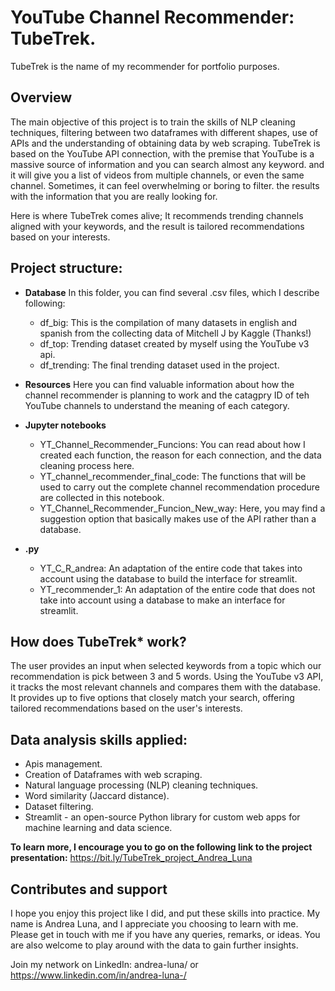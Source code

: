 # YouTube Channel Recommender: TubeTrek.

TubeTrek is the name of my recommender for portfolio purposes. 


## Overview

The main objective of this project is to train the skills of NLP cleaning techniques, filtering between two dataframes with different shapes,
use of APIs and the understanding of obtaining data by web scraping.
TubeTrek is based on the YouTube API connection, with the premise that YouTube is a massive source of information and you can search almost any keyword.
and it will give you a list of videos from multiple channels, or even the same channel. Sometimes, it can feel overwhelming or boring to filter.
the results with the information that you are really looking for.

Here is where TubeTrek comes alive; It recommends trending channels aligned with your keywords, and the result is tailored recommendations based on your interests.

## Project structure:

- **Database**
  In this folder, you can find several .csv files, which I describe following:
    - df_big: This is the compilation of many datasets in english and spanish from the collecting data of Mitchell J by Kaggle (Thanks!)
    - df_top: Trending dataset created by myself using the YouTube v3 api.
    - df_trending: The final trending dataset used in the project.
 
- **Resources**
  Here you can find valuable information about how the channel recommender is planning to work and the catagpry ID of teh YouTube channels to understand the meaning of each category.

- **Jupyter notebooks**
    - YT_Channel_Recommender_Funcions: You can read about how I created each function, the reason for each connection, and the data cleaning process here.
    - YT_channel_recommender_final_code: The functions that will be used to carry out the complete channel recommendation procedure are collected in this notebook.
    - YT_Channel_Recommender_Funcion_New_way: Here, you may find a suggestion option that basically makes use of the API rather than a database.
 
- **.py**
    - YT_C_R_andrea: An adaptation of the entire code that takes into account using the database to build the interface for streamlit.
    - YT_recommender_1: An adaptation of the entire code that does not take into account using a database to make an interface for streamlit.
 
## How does TubeTrek* work?
The user provides an input when selected keywords from a topic which our recommendation is pick between 3 and 5 words. Using the YouTube v3 API, it tracks the most relevant channels and compares them with the database. It provides up to five options that closely match your search, offering tailored recommendations based on the user's interests.

## Data analysis skills applied:
  - Apis management.
  - Creation of Dataframes with web scraping.
  - Natural language processing (NLP) cleaning techniques.
  - Word similarity (Jaccard distance).
  - Dataset filtering.
  - Streamlit - an open-source Python library for custom web apps for machine learning and data science.
    
**To learn more, I encourage you to go on the following link to the project presentation:** https://bit.ly/TubeTrek_project_Andrea_Luna

## Contributes and support

I hope you enjoy this project like I did, and put these skills into practice. My name is Andrea Luna, and I appreciate you choosing to learn with me. Please get in touch with me if you have any queries, remarks, or ideas. You are also welcome to play around with the data to gain further insights.

Join my network on LinkedIn: andrea-luna/ or https://www.linkedin.com/in/andrea-luna-/





